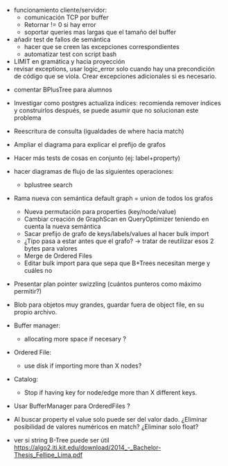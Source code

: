 + funcionamiento cliente/servidor:
    + comunicación TCP por buffer
    - Retornar != 0 si hay error
    - soportar queries mas largas que el tamaño del buffer
+ añadir test de fallos de semántica
    + hacer que se creen las excepciones correspondientes
    - automatizar test con script bash
+ LIMIT en gramática y hacia proyección
+ revisar exceptions, usar logic_error solo cuando hay una precondición de código que se viola. Crear
  excepciones adicionales si es necesario.
- comentar BPlusTree para alumnos
+ Investigar como postgres actualiza índices:
    recomienda remover índices y construirlos después, se puede asumir que no solucionan este problema

- Reescritura de consulta (igualdades de where hacia match)
- Ampliar el diagrama para explicar el prefijo de grafos
- Hacer más tests de cosas en conjunto (ej: label+property)
- hacer diagramas de flujo de las siguientes operaciones:
    - bplustree search

- Rama nueva con semántica default graph = union de todos los grafos
    - Nueva permutación para properties (key/node/value)
    - Cambiar creación de GraphScan en QueryOptimizer teniendo en cuenta la nueva semántica
    - Sacar prefijo de grafo de keys/labels/values al hacer bulk import
    - ¿Tipo pasa a estar antes que el grafo? -> tratar de reutilizar esos 2 bytes para valores
    - Merge de Ordered Files
    - Editar bulk import para que sepa que B+Trees necesitan merge y cuáles no



- Presentar plan pointer swizzling (cuántos punteros como máximo permitir?)
- Blob para objetos muy grandes, guardar fuera de object file, en su propio archivo.
- Buffer manager:
    - allocating more space if necesary ?
- Ordered File:
    - use disk if importing more than X nodes?
- Catalog:
    - Stop if having key for node/edge more than X different keys.
- Usar BufferManager para OrderedFiles ?
- Al buscar property el value solo puede ser del valor dado. ¿Eliminar posibilidad de valores numéricos en match? ¿Eliminar solo float?
- ver si string B-Tree puede ser útil https://algo2.iti.kit.edu/download/2014_-_Bachelor-Thesis_Fellipe_Lima.pdf
